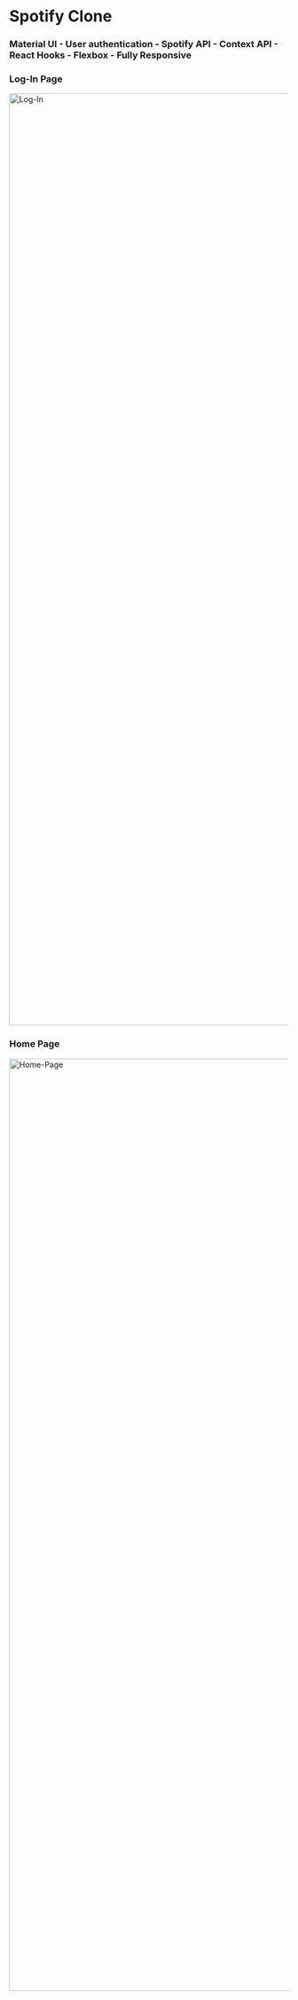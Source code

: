 # Spotify Clone
### Material UI - User authentication - Spotify API - Context API - React Hooks - Flexbox - Fully Responsive

### Log-In Page
<img width="1680" alt="Log-In" src="https://user-images.githubusercontent.com/75944229/115717688-5144e180-a372-11eb-95f0-db533a3b1e73.png">

### Home Page
<img width="1680" alt="Home-Page" src="https://user-images.githubusercontent.com/75944229/115717709-56a22c00-a372-11eb-87c1-502bfc8fbf42.png">
